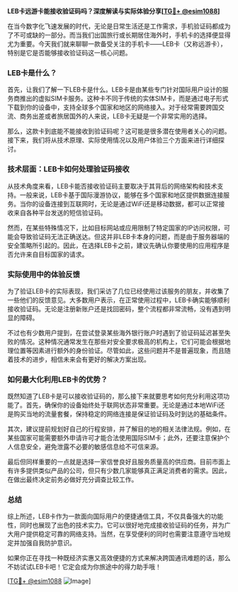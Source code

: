 **LEB卡远游卡能接收验证码吗？深度解读与实际体验分享[[TG💪+ @esim1088](https://t.me/s/esim1088)]**

在当今数字化飞速发展的时代，无论是日常生活还是工作需求，手机验证码都成为了不可或缺的一部分。而当我们出国旅行或长期居住海外时，手机卡的选择便显得尤为重要。今天我们就来聊聊一款备受关注的手机卡——LEB卡（又称远游卡），特别是它是否能够接收验证码这一核心问题。

### LEB卡是什么？

首先，让我们了解一下LEB卡是什么。LEB卡是由某些专门针对国际用户设计的服务商推出的虚拟SIM卡服务。这种卡不同于传统的实体SIM卡，而是通过电子形式下载到你的设备中，支持全球多个国家和地区的网络接入。对于经常需要跨国交流、商务出差或者旅居国外的人来说，LEB卡无疑是一个非常实用的选择。

那么，这款卡到底能不能接收到验证码呢？这可能是很多潜在使用者关心的问题。接下来，我们将从技术原理、实际使用情况以及用户体验三个方面来进行详细探讨。

### 技术层面：LEB卡如何处理验证码接收

从技术角度来看，LEB卡能否接收验证码主要取决于其背后的网络架构和技术支持。一般来说，LEB卡基于国际漫游协议，能够在多个国家和地区提供数据连接服务。当你的设备连接到互联网时，无论是通过WiFi还是移动数据，都可以正常接收来自各种平台发送的短信验证码。

然而，在某些特殊情况下，比如目标网站或应用限制了特定国家的IP访问权限，可能会导致验证码无法正确送达。但这并非LEB卡本身的问题，而是由于服务器端的安全策略所引起的。因此，在选择LEB卡之前，建议先确认你要使用的应用程序是否允许来自目标国家的请求。

### 实际使用中的体验反馈

为了验证LEB卡的实际表现，我们采访了几位已经使用过该服务的朋友，并收集了一些他们的反馈意见。大多数用户表示，在正常使用过程中，LEB卡确实能够顺利接收验证码。无论是注册新账户还是找回密码，整个流程都非常流畅，没有遇到明显的障碍。

不过也有少数用户提到，在尝试登录某些海外银行账户时遇到了验证码延迟甚至失败的情况。这种情况通常发生在那些对安全要求极高的机构上，它们可能会根据地理位置等因素进行额外的身份验证。尽管如此，这些问题并不是普遍现象，而且随着技术的进步，相信未来会有更好的解决方案出现。

### 如何最大化利用LEB卡的优势？

既然知道了LEB卡是可以接收验证码的，那么接下来就要思考如何充分利用这项功能了。首先，确保你的设备始终处于联网状态非常重要。无论是通过本地WiFi还是购买当地的流量套餐，保持稳定的网络连接是保证验证码及时到达的基础条件。

其次，建议提前规划好自己的行程安排，并了解目的地的相关法律法规。例如，在某些国家可能需要额外申请许可才能合法使用国际SIM卡；此外，还要注意保护个人信息安全，避免泄露不必要的敏感信息给不可信来源。

最后但同样重要的一点就是选择一家信誉良好且服务质量高的供应商。目前市面上有许多提供类似产品的公司，但只有少数几家能够真正满足消费者的需求。因此，在做出最终决定前务必做好充分调查比较工作。

### 总结

综上所述，LEB卡作为一款面向国际用户的便捷通信工具，不仅具备强大的功能性，同时也展现了出色的技术实力。它可以很好地完成接收验证码的任务，并为广大用户提供稳定可靠的网络支持。当然，在享受便利的同时也需要注意遵守当地规定并加强自我防护意识。

如果你正在寻找一种既经济实惠又高效便捷的方式来解决跨国通讯难题的话，那么不妨试试LEB卡吧！它定会成为你旅途中的得力助手哦！

[[TG💪+ @esim1088](https://t.me/s/esim1088) ![Image](https://i.postimg.cc/4NQfJmqS/Snipaste-2025-05-13-00-14-12.png)]